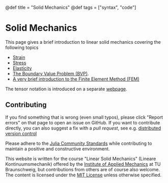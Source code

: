 @def title = "Solid Mechanics"
@def tags = ["syntax", "code"]

# Solid Mechanics
This page gives a brief introduction to linear solid mechanics covering the following topics

* [Strain](/Strain)
* [Stress](/Stress)
* [Elasticity](/Elasticity)
* [The Boundary Value Problem (BVP)](/BoundaryValueProblem).
* [A very brief introduction to the Finite Element Method (FEM)](/FiniteElements)

The tensor notation is introduced on a separate [webpage](https://knutam.github.io/tensors/). 


## Contributing
If you find something that is wrong (even small typos), please click "Report errors" on that page to open an issue on GitHub. If you want to contribute directly, you can also suggest a fix with a *pull request*, see e.g. [distributed version control](https://coderefinery.github.io/git-collaborative/)

Please adhere to the [Julia Community Standards](https://julialang.org/community/standards/) while contributing to maintain a positive and constructive environment.

This website is written for the course "Linear Solid Mechanics" (Lineare Kontinuumsmechanik) offered by the [Institute of Applied Mechanics](https://tu-bs.de/iam) at TU Braunschweig, but contributions from others are of course also welcome. The content is licensed under the [MIT License](/page_license) unless otherwise specified.